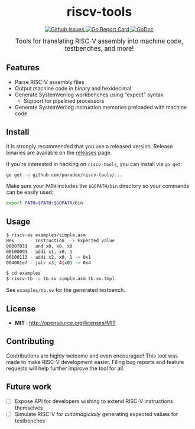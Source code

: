 <big><h1 align="center">riscv-tools</h1></big>

<p align="center">
  <a href="https://github.com/puradox/riscv-tools/issues">
    <img src="https://img.shields.io/github/issues/puradox/riscv-tools.svg" alt="Github Issues">
  </a>
  <a href="https://goreportcard.com/report/github.com/puradox/riscv-tools">
    <img src="https://goreportcard.com/badge/github.com/puradox/riscv-tools" alt="Go Report Card">
  </a>
  <a href="https://godoc.org/github.com/puradox/riscv-tools">
    <img src="https://godoc.org/github.com/puradox/riscv-tools?status.svg" alt="GoDoc">
  </a>
</p>

<p align="center"><big>
  Tools for translating RISC-V assembly into machine code, testbenches, and more!
</big></p>


## Features
  - Parse RISC-V assembly files
  - Output machine code in binary and hexidecimal
  - Generate SystemVerilog workbenches using "expect" syntax
    - Support for pipelined processors
  - Generate SystemVerilog instruction memories preloaded with machine code

## Install

It is strongly recommended that you use a released version. Release binaries are available on the [releases](https://github.com/puradox/riscv-tools/releases) page.

If you're interested in hacking on `riscv-tools`, you can install via `go get`:
```bash
go get -u github.com/puradox/riscv-tools/...
```

Make sure your `PATH` includes the `$GOPATH/bin` directory so your commands can be easily used:
```bash
export PATH=$PATH:$GOPATH/bin
```

## Usage

```bash
$ riscv-as examples/simple.asm
Hex      - Instruction  -> Expected value
00007033 - and x0, x0, x0
00100093 - addi x1, x0, 1
00100113 - addi x2, x0, 1 -> 0x1
004001e7 - jalr x3, 4(x0) -> 0x4

$ cd examples
$ riscv-tb -o tb.sv simple.asm tb.sv.tmpl
```

See `examples/tb.sv` for the generated testbench.

## License

- **MIT** : http://opensource.org/licenses/MIT

## Contributing

Contributions are highly welcome and even encouraged! This tool was made to make RISC-V development easier. Filing bug reports and feature requests will help further improve the tool for all.

## Future work
 - [ ] Expose API for developers wishing to extend RISC-V instructions themselves
 - [ ] Simulate RISC-V for _automagicially_ generating expected values for testbenches
